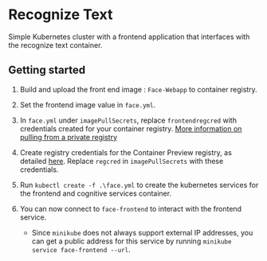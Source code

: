 # Recognize Text

Simple Kubernetes cluster with a frontend application that interfaces with the recognize text container.

## Getting started

1. Build and upload the front end image : `Face-Webapp` to container registry.
2. Set the frontend image value in `face.yml`.
3. In `face.yml` under `imagePullSecrets`, replace `frontendregcred` with credentials created for your container registry. [More information on pulling from a private registry](https://kubernetes.io/docs/tasks/configure-pod-container/pull-image-private-registry/)

4. Create registry credentials for the Container Preview registry, as detailed [here](https://thorsten-hans.com/how-to-use-a-private-azure-container-registry-with-kubernetes-9b86e67b93b6). Replace `regcred` in `imagePullSecrets` with these credentials.

5. Run `kubectl create -f .\face.yml` to create the kubernetes services for the frontend and cognitive services container.
6. You can now connect to `face-frontend` to interact with the frontend service. 
    - Since `minikube` does not always support external IP addresses, you can get a public address for this service by running `minikube service face-frontend --url`.

